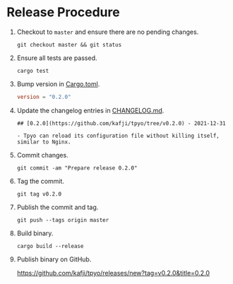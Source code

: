 # Release Procedure

1. Checkout to `master` and ensure there are no pending changes.

    ```
    git checkout master && git status
    ```

2. Ensure all tests are passed.

    ```
    cargo test
    ```

3. Bump version in [Cargo.toml](../Cargo.toml).

    ```toml
    version = "0.2.0"
    ```

4. Update the changelog entries in [CHANGELOG.md](../CHANGELOG.md).

    ```
    ## [0.2.0](https://github.com/kafji/tpyo/tree/v0.2.0) - 2021-12-31

    - Tpyo can reload its configuration file without killing itself, similar to Nginx.
    ```

5. Commit changes.

    ```
    git commit -am "Prepare release 0.2.0"
    ```

6. Tag the commit.

    ```
    git tag v0.2.0
    ```

7. Publish the commit and tag.

    ```
    git push --tags origin master
    ```

8. Build binary.

    ```
    cargo build --release
    ```

9. Publish binary on GitHub.

    https://github.com/kafji/tpyo/releases/new?tag=v0.2.0&title=0.2.0
